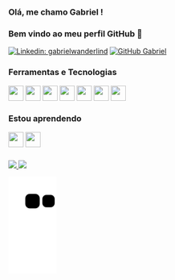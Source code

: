 ### Olá, me chamo Gabriel ! 
### Bem vindo ao meu perfil GitHub 👋

[![Linkedin: gabrielwanderlind](https://img.shields.io/badge/-gabrielwanderlind-blue?style=flat-square&logo=Linkedin&logoColor=white&link=https://www.linkedin.com/in/gabrielwanderlind/)](https://www.linkedin.com/in/gabrielwanderlind/)
[![GitHub Gabriel](https://img.shields.io/github/followers/gabriel27sw?label=follow&style=social)](https://github.com/gabriel27sw)

### Ferramentas e Tecnologias

<div>
  <img loading="lazy" src="https://cdn.jsdelivr.net/gh/devicons/devicon@latest/icons/html5/html5-original.svg" width="30" height="30" />
  <img loading="lazy" src="https://cdn.jsdelivr.net/gh/devicons/devicon@latest/icons/css3/css3-original.svg" width="30" height="30" />
  <img loading="lazy" src="https://cdn.jsdelivr.net/gh/devicons/devicon@latest/icons/javascript/javascript-original.svg" width="30" height="30" />
  <img loading="lazy" src="https://cdn.jsdelivr.net/gh/devicons/devicon@latest/icons/cakephp/cakephp-original.svg" width="30" height="30" />
  <img loading="lazy" src="https://cdn.jsdelivr.net/gh/devicons/devicon/icons/git/git-original.svg" width="30" height="30"/>
  <img loading="lazy" src="https://cdn.jsdelivr.net/gh/devicons/devicon@latest/icons/react/react-original.svg" width="30" height="30" />
  <img loading="lazy" src="https://cdn.jsdelivr.net/gh/devicons/devicon@latest/icons/android/android-original.svg" width="30" height="30" />
</div>

### Estou aprendendo

<div>
  <img loading="lazy" src="https://cdn.jsdelivr.net/gh/devicons/devicon@latest/icons/flutter/flutter-original.svg" width="30" height="30"/> 
  <img loading="lazy" src="https://cdn.jsdelivr.net/gh/devicons/devicon/icons/linux/linux-original.svg" width="30" height="30"/>
</div>

###

<div>
<a href="https://github.com/gabriel27sw">
<img loading="lazy" height="180em" src="https://github-readme-stats.vercel.app/api/top-langs/?username=gabriel27sw&layout=compact&langs_count=7&theme=dracula"/>
<img loading="lazy" height="180em" src="https://github-readme-stats.vercel.app/api?username=gabriel27sw&show_icons=true&theme=dracula&include_all_commits=true&count_private=true"/>
</div>

![Snake animation](https://github.com/gabriel27sw/gabriel27sw/blob/output/github-contribution-grid-snake.svg)
